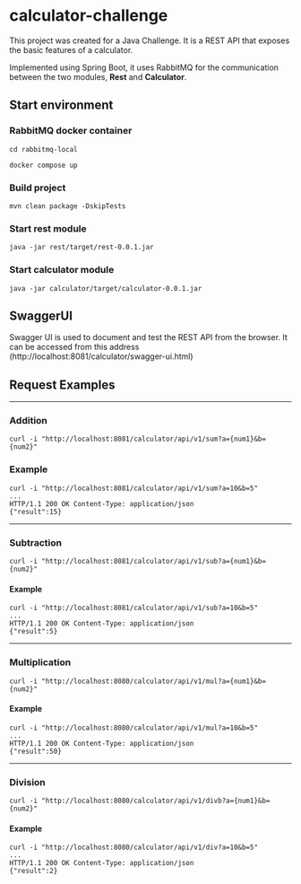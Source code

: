 # calculator-challenge
This project was created for a Java Challenge. It is a REST API that exposes the basic features of a calculator.

Implemented using Spring Boot, it uses RabbitMQ for the communication between the two modules, **Rest** and **Calculator**.

## Start environment

### RabbitMQ docker container
```
cd rabbitmq-local

docker compose up
```

### Build project
```
mvn clean package -DskipTests
```

### Start rest module
```
java -jar rest/target/rest-0.0.1.jar
```

### Start calculator module
```
java -jar calculator/target/calculator-0.0.1.jar
```

## SwaggerUI
Swagger UI is used to document and test the REST API from the browser. It can be accessed from this address (http://localhost:8081/calculator/swagger-ui.html)

## Request Examples
---

### Addition
```
curl -i "http://localhost:8081/calculator/api/v1/sum?a={num1}&b={num2}"
```
### Example
```
curl -i "http://localhost:8081/calculator/api/v1/sum?a=10&b=5"
...
HTTP/1.1 200 OK Content-Type: application/json
{"result":15}
```
---

### Subtraction
```
curl -i "http://localhost:8081/calculator/api/v1/sub?a={num1}&b={num2}"
```
#### Example
```
curl -i "http://localhost:8081/calculator/api/v1/sub?a=10&b=5"
...
HTTP/1.1 200 OK Content-Type: application/json
{"result":5}
```
---

### Multiplication
```
curl -i "http://localhost:8080/calculator/api/v1/mul?a={num1}&b={num2}"
```
#### Example
```
curl -i "http://localhost:8080/calculator/api/v1/mul?a=10&b=5"
...
HTTP/1.1 200 OK Content-Type: application/json
{"result":50}
```
---

### Division
```
curl -i "http://localhost:8080/calculator/api/v1/divb?a={num1}&b={num2}"
```
#### Example
```
curl -i "http://localhost:8080/calculator/api/v1/div?a=10&b=5"
...
HTTP/1.1 200 OK Content-Type: application/json
{"result":2}
```

